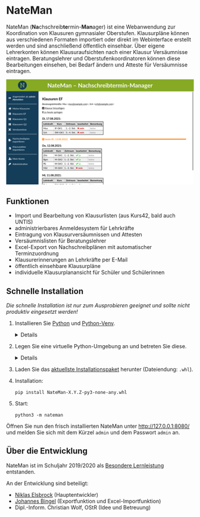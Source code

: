 # NateMan

NateMan (**Na**chschreib**te**rmin-**Man**ager) ist eine Webanwendung zur Koordination von Klausuren gymnasialer Oberstufen. Klausurpläne können aus verschiedenen Formaten importiert oder direkt im Webinterface erstellt werden und sind anschließend öffentlich einsehbar. Über eigene Lehrerkonten können Klausuraufsichten nach einer Klausur Versäumnisse eintragen. Beratungslehrer und Oberstufenkoordinatoren können diese Bearbeitungen einsehen, bei Bedarf ändern und Atteste für Versäumnisse eintragen.

![Klausurliste in NateMan](./screenshots/klausurliste.png)

## Funktionen
* Import und Bearbeitung von Klausurlisten (aus Kurs42, bald auch UNTIS)
* administrierbares Anmeldesystem für Lehrkräfte
* Eintragung von Klausurversäumnissen und Attesten
* Versäumnislisten für Beratungslehrer
* Excel-Export von Nachschreibplänen mit automatischer Terminzuordnung
* Klausurerinnerungen an Lehrkräfte per E-Mail
* öffentlich einsehbare Klausurpläne
* individuelle Klausurplanansicht für Schüler und Schülerinnen

## Schnelle Installation

*Die schnelle Installation ist nur zum Ausprobieren geeignet und sollte nicht produktiv eingesetzt werden!*

1. Installieren Sie [Python](https://www.python.org/downloads/) und [Python-Venv](https://docs.python.org/3/library/venv.html).
    <details>
      <summary>Details</summary>

      Unter Linux (Debian und Derivate) installieren Sie die Pakete `python3` und `python3-venv`.\
      Unter Windows und macOS laden Sie den [Python-Installer](https://www.python.org/downloads/) herunter und führen Sie ihn aus. Python-Venv wird standardmäßig mitinstalliert.
    </details>
2. Legen Sie eine virtuelle Python-Umgebung an und betreten Sie diese.
    <details>
      <summary>Details</summary>

      **Linux/macOS:**
      ```shell
      mkdir nateman
      cd nateman
      python3 -m venv venv
      source venv/bin/activate
      ```

      **Windows:**
      ```dos
      mkdir nateman
      cd nateman
      py -3 -m venv venv
      venv\Scripts\activate
      ```
    </details>
3. Laden Sie das [aktuellste Installationspaket](https://github.com/nelsbrock/NateMan/releases/latest) herunter (Dateiendung: `.whl`).
4. Installation:
    ```shell
    pip install NateMan-X.Y.Z-py3-none-any.whl
    ```
5. Start:
    ```shell
    python3 -m nateman
    ```
Öffnen Sie nun den frisch installierten NateMan unter <http://127.0.0.1:8080/> und melden Sie sich mit dem Kürzel `admin` und dem Passwort `admin` an.

## Über die Entwicklung

NateMan ist im Schuljahr 2019/2020 als [Besondere Lernleistung](https://de.wikipedia.org/wiki/Besondere_Lernleistung) entstanden.

An der Entwicklung sind beteiligt:

* [Niklas Elsbrock](https://github.com/nelsbrock) (Hauptentwickler)
* [Johannes Bingel](https://github.com/Hecht376) (Exportfunktion und Excel-Importfunktion)
* Dipl.-Inform. Christian Wolf, OStR (Idee und Betreuung)

